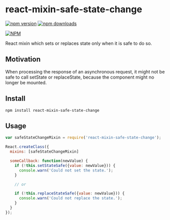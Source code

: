 react-mixin-safe-state-change
=============================

[![npm version](https://img.shields.io/npm/v/react-mixin-safe-state-change.svg)](http://www.npmjs.com/package/react-mixin-safe-state-change)
[![npm downloads](https://img.shields.io/npm/dm/react-mixin-safe-state-change.svg)](http://www.npmjs.com/package/react-mixin-safe-state-change)

[![NPM](https://nodei.co/npm/react-mixin-safe-state-change.png)](https://nodei.co/npm/react-mixin-safe-state-change/)

React mixin which sets or replaces state only when it is safe to do so.

## Motivation
When processing the response of an asynchronous request, it might not be safe to call setState or replaceState, because the component might no longer be mounted.


## Install
`npm install react-mixin-safe-state-change`

## Usage
```javascript
var safeStateChangeMixin = require('react-mixin-safe-state-change');

React.createClass({
  mixins: [safeStateChangeMixin]

  someCallback: function(newValue) {
    if (!this.setStateSafe({value: newValue})) {
      console.warn('Could not set the state.');
    }

    // or

    if (!this.replaceStateSafe({value: newValue})) {
      console.warn('Could not replace the state.');
    }
  }
});
```
